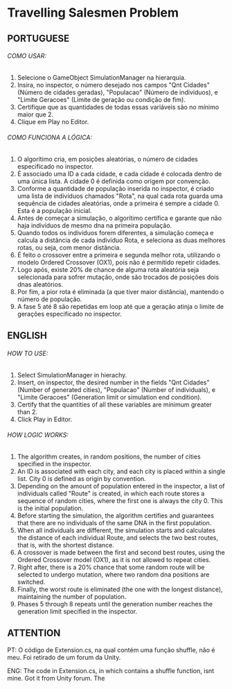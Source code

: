 # Travelling Salesmen Problem
## PORTUGUESE
###### COMO USAR:
1) Selecione o GameObject SimulationManager na hierarquia.
2) Insira, no inspector, o número desejado nos campos "Qnt Cidades" (Número de cidades geradas), "Populacao" (Número de indivíduos), e "Limite Geracoes" (Limite de geração ou condição de fim).
3) Certifique que as quantidades de todas essas variáveis são no mínimo maior que 2.
4) Clique em Play no Editor.

###### COMO FUNCIONA A LÓGICA:
1) O algorítimo cria, em posições aleatórias, o número de cidades especificado no inspector.
2) É associado uma ID a cada cidade, e cada cidade é colocada dentro de uma única lista. A cidade 0 é definida como origem por convenção.
3) Conforme a quantidade de população inserida no inspector, é criado uma lista de indivíduos chamados "Rota", na qual cada rota guarda uma sequência de cidades aleatórias, onde a primeira é sempre a cidade 0. Esta é a população inicial.
4) Antes de começar a simulação, o algorítimo certifica e garante que não haja indivíduos de mesmo dna na primeira população.
5) Quando todos os indivíduos forem diferentes, a simulação começa e calcula a distância de cada indivíduo Rota, e seleciona as duas melhores rotas, ou seja, com menor distância.
6) É feito o crossover entre a primeira e segunda melhor rota, utilizando o modelo Ordered Crossover (OX1), pois não é permitido repetir cidades.
7) Logo após, existe 20% de chance de alguma rota aleatória seja selecionada para sofrer mutação, onde são trocados de posições dois dnas aleatórios.
8) Por fim, a pior rota é eliminada (a que tiver maior distância), mantendo o número de população.
9) A fase 5 até 8 são repetidas em loop até que a geração atinja o limite de gerações especificado no inspector.

## ENGLISH
###### HOW TO USE:
1) Select SimulationManager in hierachy.
2) Insert, on inspector, the desired number in the fields "Qnt Cidades" (Number of generated cities), "Populacao" (Number of individuals), e "Limite Geracoes" (Generation limit or simulation end condition).
3) Certify that the quantities of all these variables are minimum greater than 2.
4) Click Play in Editor.

###### HOW LOGIC WORKS:
1) The algorithm creates, in random positions, the number of cities specified in the inspector.
2) An ID is associated with each city, and each city is placed within a single list. City 0 is defined as origin by convention.
3) Depending on the amount of population entered in the inspector, a list of individuals called "Route" is created, in which each route stores a sequence of random cities, where the first one is always the city 0. This is the initial population.
4) Before starting the simulation, the algorithm certifies and guarantees that there are no individuals of the same DNA in the first population.
5) When all individuals are different, the simulation starts and calculates the distance of each individual Route, and selects the two best routes, that is, with the shortest distance.
6) A crossover is made between the first and second best routes, using the Ordered Crossover model (OX1), as it is not allowed to repeat cities.
7) Right after, there is a 20% chance that some random route will be selected to undergo mutation, where two random dna positions are switched.
8) Finally, the worst route is eliminated (the one with the longest distance), maintaining the number of population.
9) Phases 5 through 8 repeats until the generation number reaches the generation limit specified in the inspector.

## ATTENTION
PT: O código de Extension.cs, na qual contém uma função shuffle, não é meu. Foi retirado de um forum da Unity.

ENG: The code in Extension.cs, in which contains a shuffle function, isnt mine. Got it from Unity forum. The

